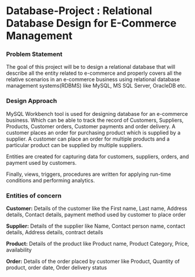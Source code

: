 # Database-Project : Relational Database Design for E-Commerce Management

### Problem Statement 
The goal of this project will be to design a relational database that will describe all the entity related to e-commerce and properly 
covers all the relative scenarios in an e-commerce business using relational database management systems(RDBMS) like MySQL, MS SQL 
Server, OracleDB etc.

### Design Approach 
MySQL Workbench tool is used for designing database for an e-commerce business. Which can be able to track the record of Customers, 
Suppliers, Products, Customer orders, Customer payments and order delivery. A customer places an order for purchasing product which 
is supplied by a supplier. A customer can place an order for multiple products and a particular product can be supplied by multiple 
suppliers.

Entities are created for capturing data for customers, suppliers, orders, and payment used by customers. 


Finally, views, triggers, procedures are written for applying run-time conditions and performing analytics.

### Entities of concern 

**Customer:** Details of the customer like the First name, Last name, Address details, Contact details, payment method used by customer to place order 

**Supplier:** Details of the supplier like Name, Contact person name, contact details, Address details, contract details 

**Product:** Details of the product like Product name, Product Category, Price, availability 

**Order:** Details of the order placed by customer like Product, Quantity of product, order date, Order delivery status
